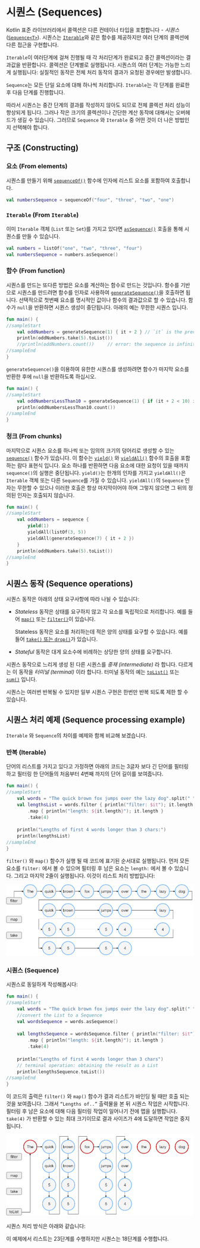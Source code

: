 # 시퀀스 \(Sequences\)

Kotlin 표준 라이브러리에서 콜렉션은 다른 컨테이너 타입을 포함합니다 - _시퀀스_ \([`Sequence<T>`](https://kotlinlang.org/api/latest/jvm/stdlib/kotlin.sequences/-sequence/index.html)\). 시퀀스는 [`Iterable`](https://kotlinlang.org/api/latest/jvm/stdlib/kotlin.collections/-iterable/index.html)와 같은 함수를 제공하지만 여러 단계의 콜렉션에 다른 접근을 구현합니다.

`Iterable`이 여러단계에 걸쳐 진행될 때 각 처리단계가 완료되고 중간 콜렉션이라는 결과값을 반환합니다. 콜렉션은 단계별로 실행됩니다. 시퀀스의 여러 단계는 가능한 느리게 실행됩니다: 실질적인 동작은 전체 처리 동작의 결과가 요청된 경우에만 발생합니다.

`Sequence`는 모든 단일 요소에 대해 하나씩 처리합니다. `Iterable`는 각 단계를 완료한 후 다음 단계를 진행합니다.

따라서 시퀀스는 중간 단계의 결과를 작성하지 않아도 되므로 전체 콜렉션 처리 성능이 향상되게 됩니다. 그러나 작은 크기의 콜렉션이나 간단한 계산 동작에 대해서는 오버헤드가 생길 수 있습니다. 그러므로 `Sequence` 와 `Iterable` 중 어떤 것이 더 나은 방법인지 선택해야 합니다.

## 구조 \(Constructing\)

### 요소 \(From elements\)

시퀀스를 만들기 위해 [`sequenceOf()`](https://kotlinlang.org/api/latest/jvm/stdlib/kotlin.sequences/sequence-of.html) 함수에 인자에 리스트 요소를 포함하여 호출합니다.

```kotlin
val numbersSequence = sequenceOf("four", "three", "two", "one")
```

### `Iterable` \(From `Iterable`\)

이미 `Iterable` 객체 \(`List` 또는 `Set`\)를 가지고 있다면 [`asSequence()`](https://kotlinlang.org/api/latest/jvm/stdlib/kotlin.collections/as-sequence.html) 호출을 통해 시퀀스를 만들 수 있습니다.

```kotlin
val numbers = listOf("one", "two", "three", "four")
val numbersSequence = numbers.asSequence()
```

### 함수 \(From function\)

시퀀스를 만드는 또다른 방법은 요소를 계산하는 함수로 만드는 것입니다. 함수를 기반으로 시퀀스를 만드려면 함수를 인자로 사용하여 [`generateSequence()`](https://kotlinlang.org/api/latest/jvm/stdlib/kotlin.sequences/generate-sequence.html)을 호출하면 됩니다. 선택적으로 첫번째 요소를 명시적인 값이나 함수의 결과값으로 할 수 있습니다. 함수가 `null`을 반환하면 시퀀스 생성이 중단됩니다. 아래의 예는 무한한 시퀀스 입니다.

```kotlin
fun main() {
//sampleStart
    val oddNumbers = generateSequence(1) { it + 2 } // `it` is the previous element
    println(oddNumbers.take(5).toList())
    //println(oddNumbers.count())     // error: the sequence is infinite
//sampleEnd
}
```

`generateSequence()`을 이용하여 유한한 시퀀스를 생성하려면 함수가 마지막 요소를 반환한 후에 `null`을 반환하도록 하십시오.

```kotlin
fun main() {
//sampleStart
    val oddNumbersLessThan10 = generateSequence(1) { if (it + 2 < 10) it + 2 else null }
    println(oddNumbersLessThan10.count())
//sampleEnd
}
```

### 청크 \(From chunks\)

마지막으로 시퀀스 요소를 하나씩 또는 임의의 크기의 덩어리로 생성할 수 있는 [`sequence()`](https://kotlinlang.org/api/latest/jvm/stdlib/kotlin.sequences/sequence.html) 함수가 있습니다. 이 함수는 [`yield()`](https://kotlinlang.org/api/latest/jvm/stdlib/kotlin.sequences/-sequence-scope/yield.html) 와 [`yieldAll()`](https://kotlinlang.org/api/latest/jvm/stdlib/kotlin.sequences/-sequence-scope/yield-all.html) 함수의 호출을 포함하는 람다 표현식 입니다. 요소 하나를 반환하면 다음 요소에 대한 요청이 있을 때까지 `sequence()`의 실행은 중단됩니다. `yield()`는 한개의 인자를 가지고 `yieldAll()`은 `Iterable` 객체 또는 다른 `Sequence`를 가질 수 있습니다. `yieldAll()`의 `Sequence` 인자는 무한할 수 있으나 이러한 호출은 항상 마지막이어야 하며 그렇지 않으면 그 뒤의 정의된 인자는 호출되지 않습니다.

```kotlin
fun main() {
//sampleStart
    val oddNumbers = sequence {
        yield(1)
        yieldAll(listOf(3, 5))
        yieldAll(generateSequence(7) { it + 2 })
    }
    println(oddNumbers.take(5).toList())
//sampleEnd
}
```

## 시퀀스 동작 \(Sequence operations\)

시퀀스 동작은 아래의 상태 요구사항에 따라 나뉠 수 있습니다:

* _Stateless_ 동작은 상태를 요구하지 않고 각 요소를 독립적으로 처리합니다. 예를 들어 [`map()`](collection-transformations.md#mapping) 또는 [`filter()`](filtering.md)이 있습니다.

  Stateless 동작은 요소를 처리하는데 적은 양의 상태를 요구할 수 있습니다. 예를 들어 [`take()` 또는 `drop()`](retrieving-collection-parts.md)가 있습니다.

* _Stateful_ 동작은 대게 요소수에 비례하는 상당한 양의 상태를 요구합니다.

시퀀스 동작으로 느리게 생성 된 다른 시퀀스를 _중재 \(intermediate\)_ 라 합니다. 다르게는 이 동작을 _터미널 \(terminal\)_ 이라 합니다. 터미널 동작의 예는 [`toList()`](constructing-collections.md#copying) 또는 [`sum()`](collection-aggregate-operations.md) 입니다.

시퀀스는 여러번 반복될 수 있지만 일부 시퀀스 구현은 한번만 반복 되도록 제한 할 수 있습니다.

## 시퀀스 처리 예제 \(Sequence processing example\)

`Iterable` 와 `Sequence`의 차이를 예제와 함께 비교해 보겠습니다.

### 반복 \(Iterable\)

단어의 리스트를 가지고 있다고 가정하면 아래의 코드는 3글자 보다 긴 단어를 필터링 하고 필터링 한 단어들의 처음부터 4번째 까지의 단어 길이를 보여줍니다.

```kotlin
fun main() {    
//sampleStart
    val words = "The quick brown fox jumps over the lazy dog".split(" ")
    val lengthsList = words.filter { println("filter: $it"); it.length > 3 }
        .map { println("length: ${it.length}"); it.length }
        .take(4)

    println("Lengths of first 4 words longer than 3 chars:")
    println(lengthsList)
//sampleEnd
}
```

`filter()` 와 `map()` 함수가 실행 될 때 코드에 표기된 순서대로 실행됩니다. 먼저 모든 요소를 `filter:` 에서 볼 수 있으며 필터링 후 남은 요소는 `length:` 에서 볼 수 있습니다. 그리고 마지막 2줄이 실행됩니다. 이것이 리스트 처리 방법입니다:

![List Processing](../../.gitbook/assets/05_list-processing.png)

### 시퀀스 \(Sequence\)

시퀀스로 동일하게 작성해봅시다:

```kotlin
fun main() {
//sampleStart
    val words = "The quick brown fox jumps over the lazy dog".split(" ")
    //convert the List to a Sequence
    val wordsSequence = words.asSequence()

    val lengthsSequence = wordsSequence.filter { println("filter: $it"); it.length > 3 }
        .map { println("length: ${it.length}"); it.length }
        .take(4)

    println("Lengths of first 4 words longer than 3 chars")
    // terminal operation: obtaining the result as a List
    println(lengthsSequence.toList())
//sampleEnd
}
```

이 코드의 출력은 `filter()` 와 `map()` 함수가 결과 리스트가 바인딩 될 때만 호출 되는 것을 보여줍니다. 그래서 `“Lengths of..”` 출력물을 본 뒤 시퀀스 작업은 시작합니다. 필터링 후 남은 요소에 대해 다음 필터링 작업이 일어나기 전에 맵을 실행합니다. `take(4)` 가 반환할 수 있는 최대 크기이므로 결과 사이즈가 4에 도달하면 작업은 중지됩니다.

![Sequence Processing](../../.gitbook/assets/05_sequence-processing.png)

시퀀스 처리 방식은 아래와 같습니다:

이 예제에서 리스트는 23단계를 수행하지만 시퀀스는 18단계를 수행합니다.

